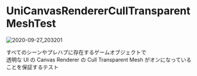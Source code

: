 # UniCanvasRendererCullTransparentMeshTest

![2020-09-27_203201](https://user-images.githubusercontent.com/6134875/94363922-936db380-0100-11eb-8138-dff4c0bd00fd.png)

すべてのシーンやプレハブに存在するゲームオブジェクトで  
透明な UI の Canvas Renderer の Cull Transparent Mesh がオンになっていることを保証するテスト
